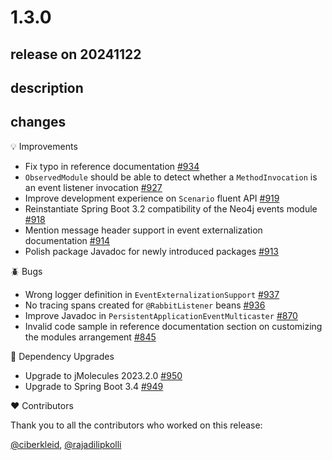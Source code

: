 # 1.3.0

## release on 20241122

## description

## changes

💡 Improvements

* Fix typo in reference documentation <a href="https://github.com/spring-projects/spring-modulith/pull/934" data-hovercard-type="pull_request" data-hovercard-url="/spring-projects/spring-modulith/pull/934/hovercard">#934</a>
* <code>ObservedModule</code> should be able to detect whether a <code>MethodInvocation</code> is an event listener invocation <a href="https://github.com/spring-projects/spring-modulith/issues/927" data-hovercard-type="issue" data-hovercard-url="/spring-projects/spring-modulith/issues/927/hovercard">#927</a>
* Improve development experience on <code>Scenario</code> fluent API <a href="https://github.com/spring-projects/spring-modulith/issues/919" data-hovercard-type="issue" data-hovercard-url="/spring-projects/spring-modulith/issues/919/hovercard">#919</a>
* Reinstantiate Spring Boot 3.2 compatibility of the Neo4j events module <a href="https://github.com/spring-projects/spring-modulith/issues/918" data-hovercard-type="issue" data-hovercard-url="/spring-projects/spring-modulith/issues/918/hovercard">#918</a>
* Mention message header support in event externalization documentation <a href="https://github.com/spring-projects/spring-modulith/issues/914" data-hovercard-type="issue" data-hovercard-url="/spring-projects/spring-modulith/issues/914/hovercard">#914</a>
* Polish package Javadoc for newly introduced packages <a href="https://github.com/spring-projects/spring-modulith/issues/913" data-hovercard-type="issue" data-hovercard-url="/spring-projects/spring-modulith/issues/913/hovercard">#913</a>

🪲 Bugs

* Wrong logger definition in <code>EventExternalizationSupport</code> <a href="https://github.com/spring-projects/spring-modulith/issues/937" data-hovercard-type="issue" data-hovercard-url="/spring-projects/spring-modulith/issues/937/hovercard">#937</a>
* No tracing spans created for <code>@RabbitListener</code> beans <a href="https://github.com/spring-projects/spring-modulith/issues/936" data-hovercard-type="issue" data-hovercard-url="/spring-projects/spring-modulith/issues/936/hovercard">#936</a>
* Improve Javadoc in <code>PersistentApplicationEventMulticaster</code> <a href="https://github.com/spring-projects/spring-modulith/issues/870" data-hovercard-type="issue" data-hovercard-url="/spring-projects/spring-modulith/issues/870/hovercard">#870</a>
* Invalid code sample in reference documentation section on customizing the modules arrangement <a href="https://github.com/spring-projects/spring-modulith/issues/845" data-hovercard-type="issue" data-hovercard-url="/spring-projects/spring-modulith/issues/845/hovercard">#845</a>

🔨 Dependency Upgrades

* Upgrade to jMolecules 2023.2.0 <a href="https://github.com/spring-projects/spring-modulith/issues/950" data-hovercard-type="issue" data-hovercard-url="/spring-projects/spring-modulith/issues/950/hovercard">#950</a>
* Upgrade to Spring Boot 3.4 <a href="https://github.com/spring-projects/spring-modulith/issues/949" data-hovercard-type="issue" data-hovercard-url="/spring-projects/spring-modulith/issues/949/hovercard">#949</a>

❤️ Contributors

Thank you to all the contributors who worked on this release:

<a class="user-mention notranslate" data-hovercard-type="user" data-hovercard-url="/users/ciberkleid/hovercard" data-octo-click="hovercard-link-click" data-octo-dimensions="link_type:self" href="https://github.com/ciberkleid">@ciberkleid</a>, <a class="user-mention notranslate" data-hovercard-type="user" data-hovercard-url="/users/rajadilipkolli/hovercard" data-octo-click="hovercard-link-click" data-octo-dimensions="link_type:self" href="https://github.com/rajadilipkolli">@rajadilipkolli</a>

